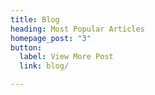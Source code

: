 ```yaml
---
title: Blog
heading: Most Popular Articles
homepage_post: "3"
button:
  label: View More Post
  link: blog/

---
```

